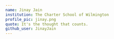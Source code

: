 ```yaml
---
name: Jinay Jain
institution: The Charter School of Wilmington
profile_pic: jinay.png
quote: It's the thought that counts.
github_user: JinayJain
---
```

